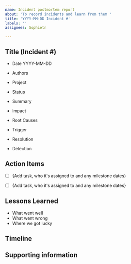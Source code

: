```yaml
---
name: Incident postmortem report
about: 'To record incidents and learn from them '
title: 'YYYY-MM-DD Incident #'
labels: ''
assignees: Sophietn

---
```


## Title (Incident #)

- Date YYYY-MM-DD

- Authors

- Project 

- Status

- Summary

- Impact

- Root Causes

- Trigger

- Resolution

- Detection

## Action Items 
- [ ] {Add task, who it's assigned to and any milestone dates}
- [ ] {Add task, who it's assigned to and any milestone dates}


## Lessons Learned
- What went well
- What went wrong
- Where we got lucky

## Timeline

## Supporting information
